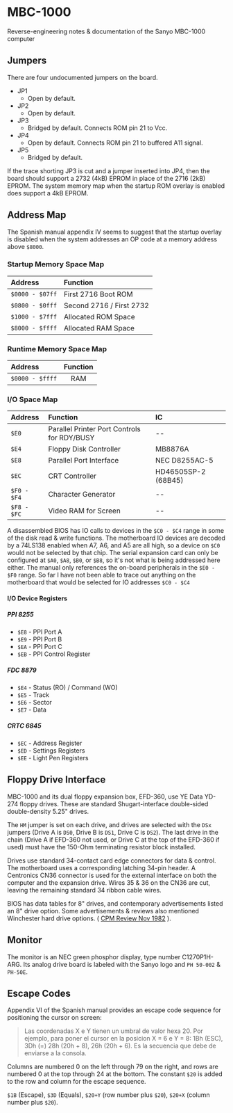 # MBC-1000
Reverse-engineering notes &amp; documentation of the Sanyo MBC-1000 computer

## Jumpers

There are four undocumented jumpers on the board. 

- JP1
  - Open by default.
- JP2
  - Open by default.
- JP3
  - Bridged by default. Connects ROM pin 21 to Vcc.
- JP4
  - Open by default. Connects ROM pin 21 to buffered A11 signal. 
- JP5
  - Bridged by default. 

If the trace shorting JP3 is cut and a jumper inserted into JP4, then the board should support a 2732 (4kB) EPROM in place of the 2716 (2kB) EPROM. The system memory map when the startup ROM overlay is enabled does support a 4kB EPROM.

## Address Map

The Spanish manual appendix IV seems to suggest that the startup overlay is disabled when the system addresses an OP code at a memory address above `$8000`. 

### Startup Memory Space Map

| Address | Function |
| :--- | :--- |
| `$0000 - $07ff` | First 2716 Boot ROM | 
| `$0800 - $0fff` | Second 2716 / First 2732 |
| `$1000 - $7fff` | Allocated ROM Space | 
| `$8000 - $ffff` | Allocated RAM Space |

### Runtime Memory Space Map

| Address | Function | 
| :--- | :---: |
| `$0000 - $ffff` | RAM |

### I/O Space Map

| Address | Function | IC |
| :--- | :--- | :--- |
| `$E0` | Parallel Printer Port Controls for RDY/BUSY | -- |
| `$E4` | Floppy Disk Controller | MB8876A |
| `$E8` | Parallel Port Interface | NEC D8255AC-5 |
| `$EC` | CRT Controller | HD46505SP-2 (68B45) |
| `$F0 - $F4` | Character Generator | -- |
| `$F8 - $FC` | Video RAM for Screen | -- |

A disassembled BIOS has IO calls to devices in the `$C0 - $C4` range in some of the disk read & write functions. The motherboard IO devices are decoded by a 74LS138 enabled when A7, A6, and A5 are all high, so a device on `$C0` would not be selected by that chip. The serial expansion card can only be configured at `$A0`, `$A8`, `$B0`, or `$B8`, so it's not what is being addressed here either. The manual only references the on-board peripherals in the `$E0 - $F0` range. So far I have not been able to trace out anything on the motherboard that would be selected for IO addresses `$C0 - $C4`

#### I/O Device Registers

##### PPI 8255

- `$E8` - PPI Port A
- `$E9` - PPI Port B
- `$EA` - PPI Port C
- `$EB` - PPI Control Register

##### FDC 8879

- `$E4` - Status (RO) / Command (WO)
- `$E5` - Track
- `$E6` - Sector
- `$E7` - Data

##### CRTC 6845

- `$EC` - Address Register
- `$ED` - Settings Registers
- `$EE` - Light Pen Registers

## Floppy Drive Interface

MBC-1000 and its dual floppy expansion box, EFD-360, use YE Data YD-274 floppy drives. These are standard Shugart-interface double-sided double-density 5.25" drives.

The `HM` jumper is set on each drive, and drives are selected with the `DSx` jumpers (Drive A is `DS0`, Drive B is `DS1`, Drive C is `DS2`). The last drive in the chain (Drive A if EFD-360 not used, or Drive C at the top of the EFD-360 if used) must have the 150-Ohm terminating resistor block installed. 

Drives use standard 34-contact card edge connectors for data & control. The motherboard uses a corresponding latching 34-pin header. A Centronics CN36 connector is used for the external interface on both the computer and the expansion drive. Wires 35 & 36 on the CN36 are cut, leaving the remaining standard 34 ribbon cable wires.

BIOS has data tables for 8" drives, and contemporary advertisements listed an 8" drive option. Some advertisements & reviews also mentioned Winchester hard drive options. ( [CPM Review Nov 1982](https://ia802805.us.archive.org/23/items/198211CPMReview/198211%20CPM%20Review.pdf) ).

## Monitor

The monitor is an NEC green phosphor display, type number C1270P1H-ARG. Its analog drive board is labeled with the Sanyo logo and `PH 50-002` & `PH-50E`.

## Escape Codes

Appendix VI of the Spanish manual provides an escape code sequence for positioning the cursor on screen:

> Las coordenadas X e Y tienen un umbral de valor hexa 20. Por ejemplo, para poner el cursor en la posicion X = 6 e Y = 8: 1Bh (ESC), 3Dh (=) 28h (20h + 8), 26h (20h + 6). Es la secuencia que debe de enviarse a la consola.

Columns are numbered 0 on the left through 79 on the right, and rows are numbered 0 at the top through 24 at the bottom. The constant `$20` is added to the row and column for the escape sequence.

`$1B` (Escape), `$3D` (Equals), `$20+Y` (row number plus `$20`), `$20+X` (column number plus `$20`).
